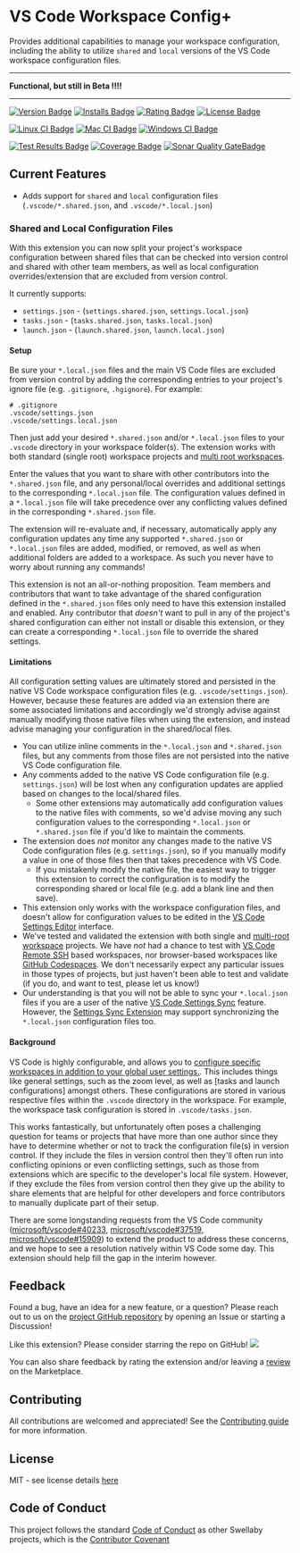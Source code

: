# VS Code Workspace Config+

Provides additional capabilities to manage your workspace configuration, including the ability to utilize `shared` and `local` versions of the VS Code workspace configuration files.

---

**Functional, but still in Beta !!!!**

---

[![Version Badge][version-badge]][ext-url]
[![Installs Badge][installs-badge]][ext-url]
[![Rating Badge][rating-badge]][ext-url]
[![License Badge][license-badge]][license-url]

[![Linux CI Badge][linux-ci-badge]][linux-ci-url]
[![Mac CI Badge][mac-ci-badge]][mac-ci-url]
[![Windows CI Badge][windows-ci-badge]][windows-ci-url]

[![Test Results Badge][tests-badge]][tests-url]
[![Coverage Badge][coverage-badge]][coverage-url]
[![Sonar Quality GateBadge][quality-gate-badge]][sonar-project-url]

## Current Features

- Adds support for `shared` and `local` configuration files (`.vscode/*.shared.json`, and `.vscode/*.local.json`)

### Shared and Local Configuration Files

With this extension you can now split your project's workspace configuration between shared files that can be checked into version control and shared with other team members, as well as local configuration overrides/extension that are excluded from version control.

It currently supports:

- `settings.json` - (`settings.shared.json`, `settings.local.json`)
- `tasks.json` - (`tasks.shared.json`, `tasks.local.json`)
- `launch.json` - (`launch.shared.json`, `launch.local.json`)

#### Setup

Be sure your `*.local.json` files and the main VS Code files are excluded from version control by adding the corresponding entries to your project's ignore file (e.g. `.gitignore`, `.hgignore`). For example:

```
# .gitignore
.vscode/settings.json
.vscode/settings.local.json
```

Then just add your desired `*.shared.json` and/or `*.local.json` files to your `.vscode` directory in your workspace folder(s). The extension works with both standard (single root) workspace projects and [multi root workspaces][multi-root-workspace-docs].

Enter the values that you want to share with other contributors into the `*.shared.json` file, and any personal/local overrides and additional settings to the corresponding `*.local.json` file. The configuration values defined in a `*.local.json` file will take precedence over any conflicting values defined in the corresponding `*.shared.json` file.

The extension will re-evaluate and, if necessary, automatically apply any configuration updates any time any supported `*.shared.json` or `*.local.json` files are added, modified, or removed, as well as when additional folders are added to a workspace. As such you never have to worry about running any commands!

This extension is not an all-or-nothing proposition. Team members and contributors that want to take advantage of the shared configuration defined in the `*.shared.json` files only need to have this extension installed and enabled. Any contributor that _doesn't_ want to pull in any of the project's shared configuration can either not install or disable this extension, or they can create a corresponding `*.local.json` file to override the shared settings.

[multi-root-workspace-docs]: https://code.visualstudio.com/docs/editor/multi-root-workspaces

#### Limitations

All configuration setting values are ultimately stored and persisted in the native VS Code workspace configuration files (e.g. `.vscode/settings.json`). However, because these features are added via an extension there are some associated limitations and accordingly we'd strongly advise against manually modifying those native files when using the extension, and instead advise managing your configuration in the shared/local files.

- You can utilize inline comments in the `*.local.json` and `*.shared.json` files, but any comments from those files are not persisted into the native VS Code configuration file.
- Any comments added to the native VS Code configuration file (e.g. `settings.json`) will be lost when any configuration updates are applied based on changes to the local/shared files.
  - Some other extensions may automatically add configuration values to the native files with comments, so we'd advise moving any such configuration values to the corresponding `*.local.json` or `*.shared.json` file if you'd like to maintain the comments.
- The extension does _not_ monitor any changes made to the native VS Code configuration files (e.g. `settings.json`), so if you manually modify a value in one of those files then that takes precedence with VS Code.
  - If you mistakenly modify the native file, the easiest way to trigger this extension to correct the configuration is to modify the corresponding shared or local file (e.g. add a blank line and then save).
- This extension only works with the workspace configuration files, and doesn't allow for configuration values to be edited in the [VS Code Settings Editor][vscode-settings-editor-docs] interface.
- We've tested and validated the extension with both single and [multi-root workspace][vscode-multiroot-docs] projects. We have _not_ had a chance to test with [VS Code Remote SSH][vscode-ssh-docs] based workspaces, nor browser-based workspaces like [GitHub Codespaces][github-codespaces-docs]. We don't necessarily expect any particular issues in those types of projects, but just haven't been able to test and validate (if you do, and want to test, please let us know!)
- Our understanding is that you will not be able to sync your `*.local.json` files if you are a user of the native [VS Code Settings Sync][vscode-settings-sync] feature. However, the [Settings Sync Extension][settings-sync-ext] may support synchronizing the `*.local.json` configuration files too.

[vscode-settings-editor-docs]: https://code.visualstudio.com/docs/getstarted/settings#_settings-editor
[vscode-multiroot-docs]: https://code.visualstudio.com/docs/editor/multi-root-workspaces
[vscode-ssh-docs]: https://code.visualstudio.com/docs/remote/ssh
[github-codespaces-docs]: https://github.com/features/codespaces
[vscode-settings-sync]: https://code.visualstudio.com/docs/editor/settings-sync
[settings-sync-ext]: https://marketplace.visualstudio.com/items?itemName=Shan.code-settings-sync

#### Background

VS Code is highly configurable, and allows you to [configure specific workspaces in addition to your global user settings.]([vscode-settings-docs]). This includes things like general settings, such as the zoom level, as well as [tasks and launch configurations] amongst others. These configurations are stored in various respective files within the `.vscode` directory in the workspace. For example, the workspace task configuration is stored in `.vscode/tasks.json`.

This works fantastically, but unfortunately often poses a challenging question for teams or projects that have more than one author since they have to determine whether or not to track the configuration file(s) in version control. If they include the files in version control then they'll often run into conflicting opinions or even conflicting settings, such as those from extensions which are specific to the developer's local file system. However, if they exclude the files from version control then they give up the ability to share elements that are helpful for other developers and force contributors to manually duplicate part of their setup.

There are some longstanding requests from the VS Code community ([microsoft/vscode#40233][vscode-github-issue-40233], [microsoft/vscode#37519][vscode-github-issue-37519], [microsoft/vscode#15909][vscode-github-issue-15909]) to extend the product to address these concerns, and we hope to see a resolution natively within VS Code some day. This extension should help fill the gap in the interim however.

[vscode-settings-docs]: https://code.visualstudio.com/docs/getstarted/settings
[tasks-launch-docs]: https://code.visualstudio.com/docs/editor/workspaces#_workspace-tasks-and-launch-configurations
[vscode-github-issue-40233]: https://github.com/microsoft/vscode/issues/40233
[vscode-github-issue-37519]: https://github.com/microsoft/vscode/issues/37519
[vscode-github-issue-15909]: https://github.com/microsoft/vscode/issues/15909

## Feedback

Found a bug, have an idea for a new feature, or a question? Please reach out to us on the [project GitHub repository][github-repo-url] by opening an Issue or starting a Discussion!

Like this extension? Please consider starring the repo on GitHub! ![][stars-badge]

You can also share feedback by rating the extension and/or leaving a [review][marketplace-reviews-url] on the Marketplace.

[stars-badge]: https://img.shields.io/github/stars/swellaby/vscode-workspace-config-plus?style=social
[marketplace-reviews-url]: https://marketplace.visualstudio.com/items?itemName=swellaby.workspace-config-plus&ssr=false#review-details

## Contributing

All contributions are welcomed and appreciated! See the [Contributing guide](./CONTRIBUTING.md) for more information.

## License

MIT - see license details [here][license-url]

## Code of Conduct

This project follows the standard [Code of Conduct](https://github.com/swellaby/.github/blob/master/CODE_OF_CONDUCT.md) as other Swellaby projects, which is the [Contributor Covenant](https://www.contributor-covenant.org/)

[installs-badge]: https://img.shields.io/vscode-marketplace/i/swellaby.workspace-config-plus?style=flat-square&label=installs
[version-badge]: https://img.shields.io/vscode-marketplace/v/swellaby.workspace-config-plus?style=flat-square&label=version
[rating-badge]: https://img.shields.io/vscode-marketplace/r/swellaby.workspace-config-plus?style=flat-square
[ext-url]: https://marketplace.visualstudio.com/items?itemName=swellaby.workspace-config-plus
[license-url]: https://github.com/swellaby/vscode-workspace-config-plus/blob/main/LICENSE
[license-badge]: https://img.shields.io/github/license/swellaby/vscode-workspace-config-plus?style=flat-square&color=blue
[linux-ci-badge]: https://img.shields.io/github/workflow/status/swellaby/vscode-workspace-config-plus/linux-ci/main?label=linux%20build&style=flat-square
[linux-ci-url]: https://github.com/swellaby/vscode-workspace-config-plus/actions/workflows/linux.yml?query=branch%3Amain
[mac-ci-badge]: https://img.shields.io/github/workflow/status/swellaby/vscode-workspace-config-plus/macos-ci/main?label=mac%20build&style=flat-square
[mac-ci-url]: https://github.com/swellaby/vscode-workspace-config-plus/actions/workflows/mac.yml?query=branch%3Amain
[windows-ci-badge]: https://img.shields.io/github/workflow/status/swellaby/vscode-workspace-config-plus/windows-ci/main?label=windows%20build&style=flat-square
[windows-ci-url]: https://github.com/swellaby/vscode-workspace-config-plus/actions/workflows/windows.yml?query=branch%3Amain
[coverage-badge]: https://img.shields.io/codecov/c/github/swellaby/vscode-workspace-config-plus/main?style=flat-square
[coverage-url]: https://codecov.io/gh/swellaby/vscode-workspace-config-plus
[tests-badge]: https://img.shields.io/sonar/tests/swellaby:vscode-workspace-config-plus?server=https%3A%2F%2Fsonarcloud.io&style=flat-square
[tests-url]: https://sonarcloud.io/component_measures?id=swellaby%3Avscode-workspace-config-plus&metric=test_success_density&selected=swellaby%3Avscode-workspace-config-plus%3Atests%2Funit%2Fwatcher.js&view=list
[quality-gate-badge]: https://img.shields.io/sonar/quality_gate/swellaby:vscode-workspace-config-plus?server=https%3A%2F%2Fsonarcloud.io&style=flat-square
[sonar-project-url]: https://sonarcloud.io/project/overview?id=swellaby%3Avscode-workspace-config-plus
[github-repo-url]: https://github.com/swellaby/vscode-workspace-config-plus
